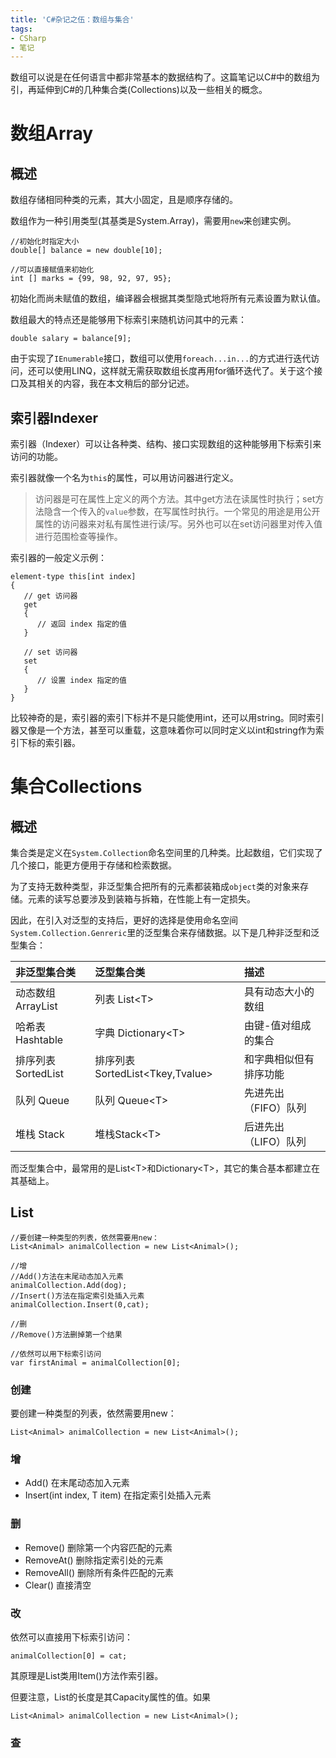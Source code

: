 ```yaml
---
title: 'C#杂记之伍：数组与集合'
tags:
- CSharp
- 笔记
---
```


数组可以说是在任何语言中都非常基本的数据结构了。这篇笔记以C#中的数组为引，再延伸到C#的几种集合类(Collections)以及一些相关的概念。

# 数组Array

## 概述

数组存储相同种类的元素，其大小固定，且是顺序存储的。

数组作为一种引用类型(其基类是System.Array)，需要用`new`来创建实例。

```CSharp
//初始化时指定大小
double[] balance = new double[10];

//可以直接赋值来初始化
int [] marks = {99, 98, 92, 97, 95};
```

初始化而尚未赋值的数组，编译器会根据其类型隐式地将所有元素设置为默认值。

数组最大的特点还是能够用下标索引来随机访问其中的元素：

```CSharp
double salary = balance[9];
```

由于实现了`IEnumerable`接口，数组可以使用`foreach...in...`的方式进行迭代访问，还可以使用LINQ，这样就无需获取数组长度再用for循环迭代了。关于这个接口及其相关的内容，我在本文稍后的部分记述。

## 索引器Indexer

索引器（Indexer）可以让各种类、结构、接口实现数组的这种能够用下标索引来访问的功能。

索引器就像一个名为`this`的属性，可以用访问器进行定义。

> 访问器是可在属性上定义的两个方法。其中get方法在读属性时执行；set方法隐含一个传入的`value`参数，在写属性时执行。一个常见的用途是用公开属性的访问器来对私有属性进行读/写。另外也可以在set访问器里对传入值进行范围检查等操作。

索引器的一般定义示例：

```CSharp
element-type this[int index]
{
   // get 访问器
   get
   {
      // 返回 index 指定的值
   }

   // set 访问器
   set
   {
      // 设置 index 指定的值
   }
}
```

比较神奇的是，索引器的索引下标并不是只能使用int，还可以用string。同时索引器又像是一个方法，甚至可以重载，这意味着你可以同时定义以int和string作为索引下标的索引器。

# 集合Collections

## 概述

集合类是定义在`System.Collection`命名空间里的几种类。比起数组，它们实现了几个接口，能更方便用于存储和检索数据。

为了支持无数种类型，非泛型集合把所有的元素都装箱成`object`类的对象来存储。元素的读写总要涉及到装箱与拆箱，在性能上有一定损失。

因此，在引入对泛型的支持后，更好的选择是使用命名空间`System.Collection.Genreric`里的泛型集合来存储数据。以下是几种非泛型和泛型集合：

| 非泛型集合类        | 泛型集合类                         | 描述                   |
| :------------------ | :--------------------------------- | :--------------------- |
| 动态数组 ArrayList  | 列表 List\<T\>                     | 具有动态大小的数组     |
| 哈希表 Hashtable    | 字典 Dictionary\<T\>               | 由键-值对组成的集合    |
| 排序列表 SortedList | 排序列表 SortedList\<Tkey,Tvalue\> | 和字典相似但有排序功能 |
| 队列 Queue          | 队列 Queue\<T\>                    | 先进先出（FIFO）队列   |
| 堆栈 Stack          | 堆栈Stack\<T\>                     | 后进先出（LIFO）队列   |

而泛型集合中，最常用的是List\<T\>和Dictionary\<T\>，其它的集合基本都建立在其基础上。

## List<T>

```CSharp
//要创建一种类型的列表，依然需要用new：
List<Animal> animalCollection = new List<Animal>();

//增
//Add()方法在末尾动态加入元素
animalCollection.Add(dog);
//Insert()方法在指定索引处插入元素
animalCollection.Insert(0,cat);

//删
//Remove()方法删掉第一个结果

//依然可以用下标索引访问
var firstAnimal = animalCollection[0];
```

### 创建

要创建一种类型的列表，依然需要用new：

```CSharp
List<Animal> animalCollection = new List<Animal>();
```

### 增

- Add() 在末尾动态加入元素
- Insert(int index, T item) 在指定索引处插入元素

### 删

- Remove() 删除第一个内容匹配的元素
- RemoveAt() 删除指定索引处的元素
- RemoveAll() 删除所有条件匹配的元素
- Clear() 直接清空

### 改

依然可以直接用下标索引访问：

```CSharp
animalCollection[0] = cat;
```

其原理是List类用Item()方法作索引器。

但要注意，List的长度是其Capacity属性的值。如果

```CSharp
List<Animal> animalCollection = new List<Animal>();
```

### 查

